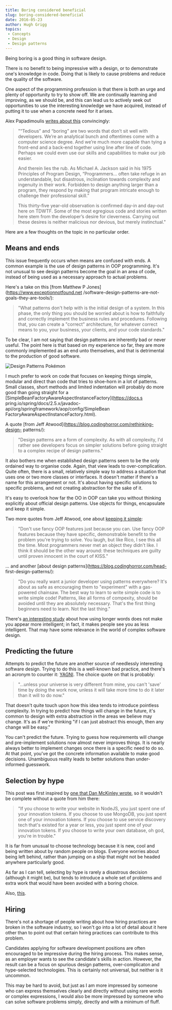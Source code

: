 ```yaml
---
title: Boring considered beneficial
slug: boring-considered-beneficial
date: 2016-05-23
author: Hugh Grigg
topics:
 - Concepts
 - Design
 - Design patterns
---
```


Being boring is a good thing in software design.

There is no benefit to being impressive with a design, or to demonstrate one's
knowledge in code. Doing that is likely to cause problems and reduce the quality
of the software.

One aspect of the programming profession is that there is both an urge and
plenty of opportunity to try to show off. We are continually learning and
improving, as we should be, and this can lead us to actively seek out
opportunities to use the interesting knowledge we have acquired, instead of
putting it to use when a concrete need for it arises.

Alex Papadimoulis [writes about this](http://thedailywtf.com/articles/Programming-Sucks!-Or-At-Least,-It-Ought-To-) convincingly:

> "“Tedious” and “boring” are two words that don’t sit well with developers.
> We’re an analytical bunch and oftentimes come with a computer science degree.
> And we’re much more capable than tying a front-end and a back-end together
> using line after line of code. Perhaps we could even use our skills and
> capabilities to make our job easier.
>
> And therein lies the rub. As Michael A. Jackson said in his 1975 Principles of
> Program Design, “Programmers… often take refuge in an understandable, but
> disastrous, inclination towards complexity and ingenuity in their work.
> Forbidden to design anything larger than a program, they respond by making
> that program intricate enough to challenge their professional skill.”
>
> This thirty-five year-old observation is confirmed day-in and day-out here on
> TDWTF. Some of the most egregious code and stories written here stem from the
> developer’s desire for cleverness. Carrying out these desires is neither
> malicious nor devious, but merely instinctual."

Here are a few thoughts on the topic in no particular order.

## Means and ends

This issue frequently occurs when means are confused with ends. A common example
is the use of design patterns in OOP programming. It's not unusual to see design
patterns become the goal in an area of code, instead of being used as a
necessary approach to actual problems.

Here's a take on this [from Matthew P Jones](https://www.exceptionnotfound.net
/software-design-patterns-are-not-goals-they-are-tools/):

> "What patterns don't help with is the initial design of a system. In this
> phase, the only thing you should be worried about is how to faithfully and
> correctly implement the business rules and procedures. Following that, you can
> create a "correct" architecture, for whatever correct means to you, your
> business, your clients, and your code standards."

To be clear, I am not saying that design patterns are inherently bad or never
useful. The point here is that based on my experience so far, they are more
commonly implemented as an end unto themselves, and that is detrimental to the
production of good software.

<div class="img">
	<img src="/img/2016/05/design-patterns-pokemon.png"
		alt="Design Patterns Pokémon">
</div>

I much prefer to work on code that focuses on keeping things simple, modular and
direct than code that tries to shoe-horn in a lot of patterns. Small classes,
short methods and limited indentation will probably do more good than going
straight for a [SimpleBeanFactoryAwareAspectInstanceFactory](https://docs.s
pring.io/spring/docs/2.5.x/javadoc-api/org/springframework/aop/config/SimpleBean
FactoryAwareAspectInstanceFactory.html).

A quote [from Jeff Atwood](https://blog.codinghorror.com/rethinking-design-
patterns/):

> "Design patterns are a form of complexity. As with all complexity, I'd rather
> see developers focus on simpler solutions before going straight to a complex
> recipe of design patterns."

It also bothers me when established design patterns seem to be the only ordained
way to organise code. Again, that view leads to over-complication. Quite often,
there is a small, relatively simple way to address a situation that uses one or
two more classes or interfaces. It doesn't matter if there's a name for this
arrangement or not. It's about having specific solutions to specific problems,
and not creating abstraction for the sake of it.

It's easy to overlook how far the OO in OOP can take you without thinking
explicitly about official design patterns. Use objects for things, encapsulate
and keep it simple.

Two more quotes from Jeff Atwood, one about [keeping it simple](https://blog.codinghorror.com/kiss-and-yagni/):

> "Don't use fancy OOP features just because you can. Use fancy OOP features
> because they have specific, demonstrable benefit to the problem you're trying
> to solve. You laugh, but like Rico, I see this all the time. Most programmers
> never met an object they didn't like. I think it should be the other way
> around: these techniques are guilty until proven innocent in the court of
> KISS."

... and another [about design patterns](https://blog.codinghorror.com/head-
first-design-patterns/):

> "Do you really want a junior developer using patterns everywhere? It's about as
> safe as encouraging them to "experiment" with a gas-powered chainsaw. The best
> way to learn to write simple code is to write simple code! Patterns, like all
> forms of compexity, should be avoided until they are absolutely necessary.
> That's the first thing beginners need to learn. Not the last thing."

There's [an interesting
study](http://www.ucd.ie/artspgs/semantics/ConsequencesErudite.pdf "Consequences
of Erudite Vernacular Utilized Irrespective of Necessity: Problems with Using
Long Words Needlessly") about how using longer words does not make you appear
more intelligent; in fact, it makes people see you as less intelligent. That may
have some relevance in the world of complex software design.

## Predicting the future

Attempts to predict the future are another source of needlessly interesting
software design. Trying to do this is a well-known bad practice, and there's an
acronym to counter it: [YAGNI](http://c2.com/cgi/wiki?YouArentGonnaNeedIt). The
choice quote on that is probably:

> "...unless your universe is very different from mine, you can't 'save' time by
> doing the work now, unless it will take more time to do it later than it will
> to do now."

That doesn't quite touch upon how this idea tends to introduce pointless
complexity. In trying to predict how things will change in the future, it's
common to design with extra abstraction in the areas we believe may change. It's
as if we're thinking "if I can just abstract this enough, then any change will
be easy."

You can't predict the future. Trying to guess how requirements will change and
pre-implement solutions now almost never improves things. It is nearly always
better to implement changes once there is a specific need to do so. At that
point, you've got the concrete information available to make good decisions.
Unambiguous reality leads to better solutions than under-informed guesswork.

## Selection by hype

This post was first inspired by [one that Dan McKinley
wrote](http://mcfunley.com/choose-boring-technology), so it wouldn't be complete
without a quote from him there:

> "If you choose to write your website in NodeJS, you just spent one of your
> innovation tokens. If you choose to use MongoDB, you just spent one of your
> innovation tokens. If you choose to use service discovery tech that's existed
> for a year or less, you just spent one of your innovation tokens. If you
> choose to write your own database, oh god, you're in trouble."

It is far from unusual to choose technology because it is new, cool and being
written about by random people on blogs. Everyone worries about being left
behind, rather than jumping on a ship that might not be headed anywhere
particularly good.

As far as I can tell, selecting by hype is rarely a disastrous decision
(although it might be), but tends to introduce a whole set of problems and extra
work that would have been avoided with a boring choice.

Also, [this](http://www.mongodb-is-web-scale.com/).

## Hiring

There's not a shortage of people writing about how hiring practices are broken
in the software industry, so I won't go into a lot of detail about it here other
than to point out that certain hiring practices can contribute to this problem.

Candidates applying for software development positions are often encouraged to
be impressive during the hiring process. This makes sense, as an employer wants
to see the candidate's skills in action. However, the result can be a focus on
spurious design patterns, over-complicaton and hype-selected technologies. This
is certainly not universal, but neither is it uncommon.

This may be hard to avoid, but just as I am more impressed by someone who can
express themselves clearly and directly without using rare words or complex
expressions, I would also be more impressed by someone who can solve software
problems simply, directly and with a minimum of fluff.
